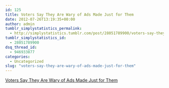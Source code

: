 ```yaml
---
id: 125
title: Voters Say They Are Wary of Ads Made Just for Them
date: 2012-07-26T13:19:35+00:00
author: admin
tumblr_simplystatistics_permalink:
  - http://simplystatistics.tumblr.com/post/28051789900/voters-say-they-are-wary-of-ads-made-just-for-them
tumblr_simplystatistics_id:
  - 28051789900
dsq_thread_id:
  - 946933877
categories:
  - Uncategorized
slug: "voters-say-they-are-wary-of-ads-made-just-for-them"
---
```

[Voters Say They Are Wary of Ads Made Just for Them](http://www.nytimes.com/2012/07/24/business/media/survey-shows-voters-are-wary-of-tailored-political-ads.html?smid=tu-share)
